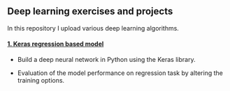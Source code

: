 ## Deep learning exercises and projects

In this repository I upload various deep learning algorithms. 

#### [1. Keras regression based model](https://github.com/SalvishGoomanee912/Deep-learning-projects/tree/master/Keras%20based%20regression%20model)

- Build a deep neural network in Python using the Keras library.

- Evaluation of the model performance on regression task by altering the training options.


